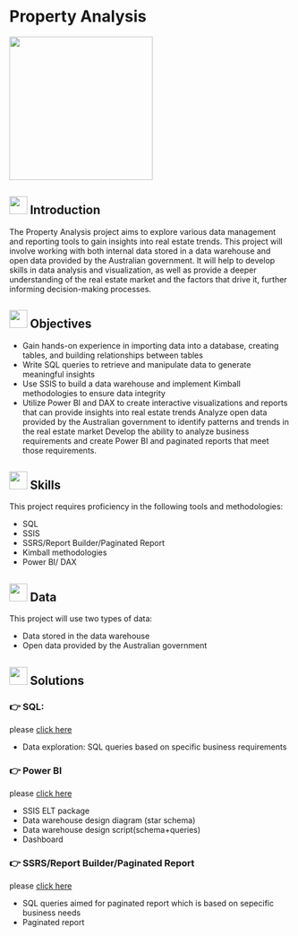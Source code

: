# Property Analysis 

<img src="https://github.com/jiaqiyu1/Property_Analysis/assets/84236678/46a119b4-0eec-4ee6-b6ca-87d86df32a06" width="256" height="256">

## <img src="https://github.com/jiaqiyu1/Property_Analysis/assets/84236678/34706b88-0cfa-4925-b7e4-7a35f5f227b4" width="32" height="32"> Introduction 
The Property Analysis project aims to explore various data management and reporting tools to gain insights into real estate trends.
This project will involve working with both internal data stored in a data warehouse and open data provided by the Australian government. 
It will help to develop skills in data analysis and visualization, 
as well as provide a deeper understanding of the real estate market and the factors that drive it, further informing decision-making processes.

## <img src="https://github.com/jiaqiyu1/Property_Analysis/assets/84236678/34706b88-0cfa-4925-b7e4-7a35f5f227b4" width="32" height="32"> Objectives
* Gain hands-on experience in importing data into a database, creating tables, and building relationships between tables
* Write SQL queries to retrieve and manipulate data to generate meaningful insights
* Use SSIS to build a data warehouse and implement Kimball methodologies to ensure data integrity
* Utilize Power BI and DAX to create interactive visualizations and reports that can provide insights into real estate trends
Analyze open data provided by the Australian government to identify patterns and trends in the real estate market
Develop the ability to analyze business requirements and create Power BI and paginated reports that meet those requirements.

## <img src="https://github.com/jiaqiyu1/Property_Analysis/assets/84236678/34706b88-0cfa-4925-b7e4-7a35f5f227b4" width="32" height="32"> Skills
This project requires proficiency in the following tools and methodologies:
* SQL
* SSIS
* SSRS/Report Builder/Paginated Report
* Kimball methodologies
* Power BI/ DAX 

## <img src="https://github.com/jiaqiyu1/Property_Analysis/assets/84236678/34706b88-0cfa-4925-b7e4-7a35f5f227b4" width="32" height="32"> Data
This project will use two types of data:
* Data stored in the data warehouse
* Open data provided by the Australian government

## <img src="https://github.com/jiaqiyu1/Property_Analysis/assets/84236678/34706b88-0cfa-4925-b7e4-7a35f5f227b4" width="32" height="32"> Solutions
### :point_right: SQL: 
please [click here](https://github.com/jiaqiyu1/Property_Analysis/tree/main/SQL) 
   * Data exploration: SQL queries based on specific business requirements
### :point_right: Power BI
please [click here](https://github.com/jiaqiyu1/Property_Analysis/tree/main/Power%20BI) 
   * SSIS ELT package 
   * Data warehouse design diagram (star schema) 
   * Data warehouse design script(schema+queries) 
   * Dashboard
###  :point_right: SSRS/Report Builder/Paginated Report
please [click here](https://github.com/jiaqiyu1/Property_Analysis/tree/main/SSRS_ReportBuilder_PaginatedReport) 
   * SQL queries aimed for paginated report which is based on sepecific business needs
   * Paginated report
